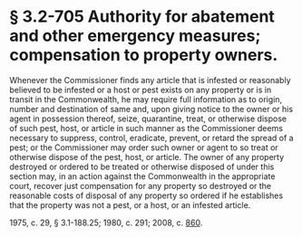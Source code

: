# § 3.2-705 Authority for abatement and other emergency measures; compensation to property owners.

<p>Whenever the Commissioner finds any article that is infested or reasonably believed to be infested or a host or pest exists on any property or is in transit in the Commonwealth, he may require full information as to origin, number and destination of same and, upon giving notice to the owner or his agent in possession thereof, seize, quarantine, treat, or otherwise dispose of such pest, host, or article in such manner as the Commissioner deems necessary to suppress, control, eradicate, prevent, or retard the spread of a pest; or the Commissioner may order such owner or agent to so treat or otherwise dispose of the pest, host, or article. The owner of any property destroyed or ordered to be treated or otherwise disposed of under this section may, in an action against the Commonwealth in the appropriate court, recover just compensation for any property so destroyed or the reasonable costs of disposal of any property so ordered if he establishes that the property was not a pest, or a host, or an infested article.</p><p>1975, c. 29, § 3.1-188.25; 1980, c. 291; 2008, c. <a href='http://lis.virginia.gov/cgi-bin/legp604.exe?081+ful+CHAP0860'>860</a>.</p>